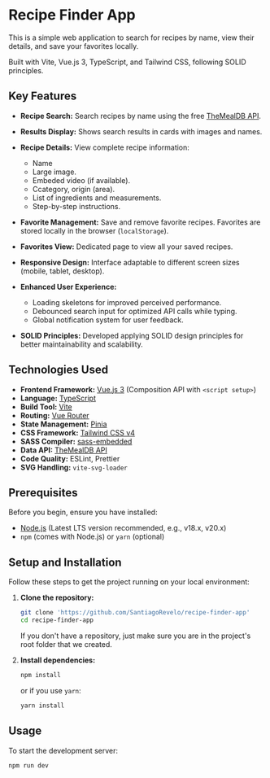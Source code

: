 # Recipe Finder App

This is a simple web application to search for recipes by name, view their details, and save your favorites locally.

Built with Vite, Vue.js 3, TypeScript, and Tailwind CSS, following SOLID principles.

## Key Features

- **Recipe Search:** Search recipes by name using the free [TheMealDB API](https://www.themealdb.com/api.php).

- **Results Display:** Shows search results in cards with images and names.

- **Recipe Details:** View complete recipe information:

  - Name
  - Large image.
  - Embeded video (if available).
  - Ccategory, origin (area).
  - List of ingredients and measurements.
  - Step-by-step instructions.

- **Favorite Management:** Save and remove favorite recipes. Favorites are stored locally in the browser (`localStorage`).

- **Favorites View:** Dedicated page to view all your saved recipes.

- **Responsive Design:** Interface adaptable to different screen sizes (mobile, tablet, desktop).

- **Enhanced User Experience:**

  - Loading skeletons for improved perceived performance.
  - Debounced search input for optimized API calls while typing.
  - Global notification system for user feedback.

- **SOLID Principles:** Developed applying SOLID design principles for better maintainability and scalability.

## Technologies Used

- **Frontend Framework:** [Vue.js 3](https://vuejs.org/) (Composition API with `<script setup>`)
- **Language:** [TypeScript](https://www.typescriptlang.org/)
- **Build Tool:** [Vite](https://vitejs.dev/)
- **Routing:** [Vue Router](https://router.vuejs.org/)
- **State Management:** [Pinia](https://pinia.vuejs.org/)
- **CSS Framework:** [Tailwind CSS v4](https://tailwindcss.com/)
- **SASS Compiler:** [sass-embedded](https://www.npmjs.com/package/sass-embedded)
- **Data API:** [TheMealDB API](https://www.themealdb.com/api.php)
- **Code Quality:** ESLint, Prettier
- **SVG Handling:** `vite-svg-loader`

## Prerequisites

Before you begin, ensure you have installed:

- [Node.js](https://nodejs.org/) (Latest LTS version recommended, e.g., v18.x, v20.x)
- `npm` (comes with Node.js) or `yarn` (optional)

## Setup and Installation

Follow these steps to get the project running on your local environment:

1.  **Clone the repository:**

    ```bash
    git clone 'https://github.com/SantiagoRevelo/recipe-finder-app'
    cd recipe-finder-app
    ```

    If you don't have a repository, just make sure you are in the project's root folder that we created.

2.  **Install dependencies:**
    ```bash
    npm install
    ```
    or if you use `yarn`:
    ```bash
    yarn install
    ```

## Usage

To start the development server:

```bash
npm run dev
```
